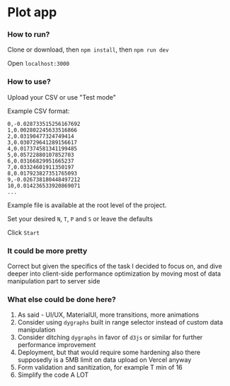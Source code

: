 # Plot app

### How to run?

Clone or download, then `npm install`, then `npm run dev`

Open `localhost:3000`

### How to use?

Upload your CSV or use "Test mode"

Example CSV format:

```
0,-0.028733515256167692
1,0.002802245633516866
2,0.03190477324749414
3,0.030729641289156617
4,0.017374581341199485
5,0.05722880107852703
6,0.03166829951665237
7,0.03324601911350197
8,0.017923827351765093
9,-0.026738180448497212
10,0.014236533920869071
...
```

Example file is available at the root level of the project.

Set your desired `N`, `T`, `P` and `S` or leave the defaults

Click `Start`

### It could be more pretty

Correct but given the specifics of the task I decided to focus on, and dive deeper into client-side performance optimization by moving most of data manipulation part to server side

### What else could be done here?

1. As said - UI/UX, MaterialUI, more transitions, more animations
2. Consider using `dygraphs` built in range selector instead of custom data manipulation
3. Consider ditching `dygraphs` in favor of `d3js` or similar for further performance improvement
4. Deployment, but that would require some hardening also there supposedly is a 5MB limit on data upload on Vercel anyway
5. Form validation and sanitization, for example T min of 16
6. Simplify the code A LOT
